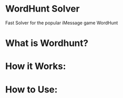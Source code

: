 # WordHunt Solver

Fast Solver for the popular iMessage game WordHunt

# What is Wordhunt?

# How it Works:

# How to Use: 

